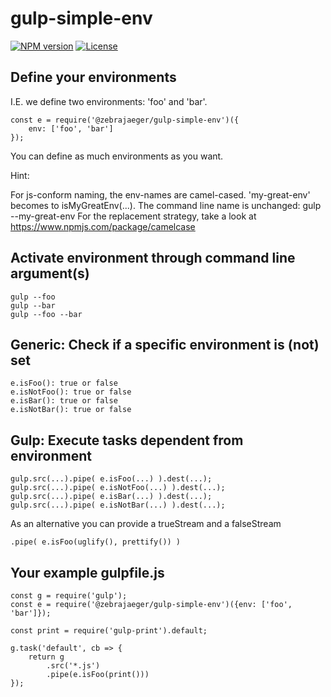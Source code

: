 # gulp-simple-env

[![NPM version][npm-image]][npm-url]
[![License][license-image]][license-url]

## Define your environments
I.E. we define two environments: 'foo' and 'bar'.

    const e = require('@zebrajaeger/gulp-simple-env')({
        env: ['foo', 'bar']
    });

You can define as much environments as you want.

Hint:

For js-conform naming, the env-names are camel-cased. 'my-great-env' becomes to isMyGreatEnv(...). 
The command line name is unchanged: gulp --my-great-env
For the replacement strategy, take a look at https://www.npmjs.com/package/camelcase 

## Activate environment through command line argument(s)

    gulp --foo
    gulp --bar
    gulp --foo --bar

## Generic: Check if a specific environment is (not) set

    e.isFoo(): true or false 
    e.isNotFoo(): true or false
    e.isBar(): true or false 
    e.isNotBar(): true or false

## Gulp: Execute tasks dependent from environment

    gulp.src(...).pipe( e.isFoo(...) ).dest(...);
    gulp.src(...).pipe( e.isNotFoo(...) ).dest(...);
    gulp.src(...).pipe( e.isBar(...) ).dest(...);
    gulp.src(...).pipe( e.isNotBar(...) ).dest(...);

As an alternative you can provide a trueStream and a falseStream

    .pipe( e.isFoo(uglify(), prettify()) )

## Your example gulpfile.js

    const g = require('gulp');
    const e = require('@zebrajaeger/gulp-simple-env')({env: ['foo', 'bar']});
    
    const print = require('gulp-print').default;
    
    g.task('default', cb => {
        return g
            .src('*.js')
            .pipe(e.isFoo(print()))
    });

[npm-image]: https://img.shields.io/npm/v/camel-case.svg?style=flat
[npm-url]: https://npmjs.org/package/camel-case
[license-image]: https://img.shields.io/github/license/zebrajaeger/gulp-simple-env.svg?style=flat
[license-url]: https://github.com/zebrajaeger/gulp-simple-env/blob/master/LICENSE.txt